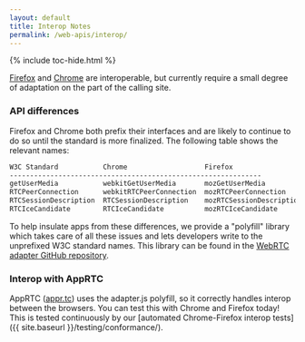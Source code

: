 ```yaml
---
layout: default
title: Interop Notes
permalink: /web-apis/interop/
---
```



{% include toc-hide.html %}


[Firefox](https://www.mozilla.org/) and [Chrome](https://www.google.com/chrome)
are interoperable, but currently require a small degree of adaptation on the part of the calling site.


### API differences

Firefox and Chrome both prefix their interfaces and are likely to continue to
do so until the standard is more finalized. The following table shows the
relevant names:

~~~~~ bash
W3C Standard           Chrome                   Firefox
--------------------------------------------------------------
getUserMedia           webkitGetUserMedia       mozGetUserMedia
RTCPeerConnection      webkitRTCPeerConnection  mozRTCPeerConnection
RTCSessionDescription  RTCSessionDescription    mozRTCSessionDescription
RTCIceCandidate        RTCIceCandidate          mozRTCIceCandidate
~~~~~

To help insulate apps from these differences, we provide a "polyfill" library
which takes care of all these issues and lets developers write to the
unprefixed W3C standard names. This library can be found in the
[WebRTC adapter GitHub repository](https://github.com/webrtc/adapter).


### Interop with AppRTC

AppRTC ([appr.tc](https://appr.tc)) uses the adapter.js polyfill, so it
correctly handles interop between the browsers. You can test this with Chrome
and Firefox today! This is tested continuously by our
[automated Chrome-Firefox interop tests]({{ site.baseurl }}/testing/conformance/).

